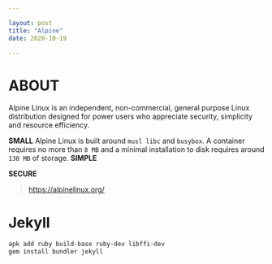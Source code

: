 ```yaml
---

layout: post
title: "Alpine"
date: 2020-10-19

---
```



# ABOUT

Alpine Linux is an independent, non-commercial, general purpose Linux distribution designed for power users who appreciate security, simplicity and resource efficiency.

**SMALL**
Alpine Linux is built around `musl libc` and `busybox`.
A container requires no more than `8 MB` and a minimal installation to disk requires around `130 MB` of storage. 
**SIMPLE**

**SECURE**

> https://alpinelinux.org/

# Jekyll

```bash
apk add ruby build-base ruby-dev libffi-dev
gem install bundler jekyll
```